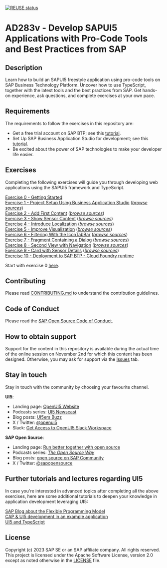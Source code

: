 [![REUSE status](https://api.reuse.software/badge/github.com/SAP-samples/teched2023-AD265)](https://api.reuse.software/info/github.com/SAP-samples/teched2023-AD283v)

# AD283v - Develop SAPUI5 Applications with Pro-Code Tools and Best Practices from SAP

## Description

Learn how to build an SAPUI5 freestyle application using pro-code tools on SAP Business Technology Platform. Uncover how to use TypeScript, together with the latest tools and the best practices from SAP. Get hands-on experience, ask questions, and complete exercises at your own pace.

## Requirements

The requirements to follow the exercises in this repository are:
- Get a free trial account on SAP BTP; see this [tutorial](https://developers.sap.com/tutorials/hcp-create-trial-account.html).
- Set Up SAP Business Application Studio for development; see this [tutorial](https://developers.sap.com/tutorials/appstudio-onboarding.html).
- Be excited about the power of SAP technologies to make your developer life easier.

## Exercises

Completing the following exercises will guide you through developing web applications using the SAPUI5 framework and TypeScript.

[Exercise 0 - Getting Started](exercises/ex0/)<br>
[Exercise 1 - Project Setup Using Business Application Studio](exercises/ex1/) (*[browse sources](https://github.com/SAP-samples/teched2023-AD283v/tree/code/exercises/ex1)*)<br>
[Exercise 2 - Add First Content](exercises/ex2/) (*[browse sources](https://github.com/SAP-samples/teched2023-AD283v/tree/code/exercises/ex2)*)<br>
[Exercise 3 - Show Sensor Content](exercises/ex3/) (*[browse sources](https://github.com/SAP-samples/teched2023-AD283v/tree/code/exercises/ex3)*)<br>
[Exercise 4 - Introduce Localization](exercises/ex4/) (*[browse sources](https://github.com/SAP-samples/teched2023-AD283v/tree/code/exercises/ex4)*)<br>
[Exercise 5 - Improve Visualization](exercises/ex5/) (*[browse sources](https://github.com/SAP-samples/teched2023-AD283v/tree/code/exercises/ex5)*)<br>
[Exercise 6 - Filtering With the IconTabBar](exercises/ex6/) (*[browse sources](https://github.com/SAP-samples/teched2023-AD283v/tree/code/exercises/ex6)*)<br>
[Exercise 7 - Fragment Containing a Dialog](exercises/ex7/) (*[browse sources](https://github.com/SAP-samples/teched2023-AD283v/tree/code/exercises/ex7)*)<br>
[Exercise 8 - Second View with Navigation](exercises/ex8/) (*[browse sources](https://github.com/SAP-samples/teched2023-AD283v/tree/code/exercises/ex8)*)<br>
[Exercise 9 - Card with Sensor Details](exercises/ex9/) (*[browse sources](https://github.com/SAP-samples/teched2023-AD283v/tree/code/exercises/ex9)*)<br>
[Exercise 10  - Deployment to SAP BTP - Cloud Foundry runtime](exercises/ex10/)

Start with exercise 0 [here](exercises/ex0/).

## Contributing
Please read [CONTRIBUTING.md](./CONTRIBUTING.md) to understand the contribution guidelines.

## Code of Conduct
Please read the [SAP Open Source Code of Conduct](https://github.com/SAP-samples/.github/blob/main/CODE_OF_CONDUCT.md).

## How to obtain support
Support for the content in this repository is available during the actual time of the online session on November 2nd for which this content has been designed. Otherwise, you may ask for support via the [Issues](../../issues) tab.

## Stay in touch
Stay in touch with the community by choosing your favourite channel.

**UI5**:
* Landing page: [OpenUI5 Website](https://openui5.org/)
* Podcasts series: [UI5 Newscast](https://podcast.opensap.info/ui5-newscast/)
* Blog posts: [UI5ers Buzz](https://blogs.sap.com/tag/ui5ers-buzz/)
* X / Twitter: [@openui5](https://twitter.com/openui5)
* Slack: [Get Access to OpenUI5 Slack Workspace](https://ui5-slack-invite.cfapps.eu10.hana.ondemand.com/)

**SAP Open Source**:
* Landing page: [Run better together with open source](https://developers.sap.com/open-source.html)
* Podcasts series: *[The Open Source Way](https://podcast.opensap.info/open-source-way/2020/10/28/corona-warn-app-behind-the-scenes/)*
* Blog posts: [open source on SAP Community](https://blogs.sap.com/tags/b2aac474-1581-4b1b-8932-de5f60b52558/)
* X / Twitter: [@sapopensource](https://twitter.com/sapopensource)

## Further tutorials and lectures regarding UI5

In case you're interested in advanced topics after completing all the above exercises, here are some additional tutorials to deepen your knowledge in application development leveraging UI5:

[SAP Blog about the Flexible Programming Model](https://blogs.sap.com/2022/06/08/how-to-create-an-sap-fiori-app-using-sap-fiori-elements-sapui5-freestyle-or-a-mix-of-both-with-the-flexible-programming-model/)<br>
[CAP & UI5 development in an example application](https://github.com/SAP-samples/ui5-cap-event-app)<br>
[UI5 and TypeScript](https://github.com/SAP-samples/ui5-typescript-tutorial)<br>

## License
Copyright (c) 2023 SAP SE or an SAP affiliate company. All rights reserved. This project is licensed under the Apache Software License, version 2.0 except as noted otherwise in the [LICENSE](LICENSES/Apache-2.0.txt) file.

